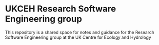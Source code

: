 # UKCEH Research Software Engineering group

This repository is a shared space for notes and guidance for the Research Software Engineering group at the UK Centre for Ecology and Hydrology


